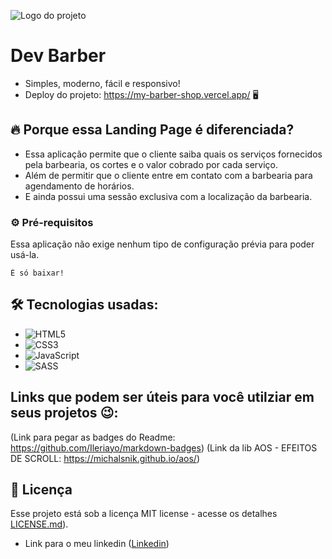 
![Logo do projeto](https://i.imgur.com/kniMQHu.png)

# Dev Barber

* Simples, moderno, fácil e responsivo!
* Deploy do projeto: https://my-barber-shop.vercel.app/ 🖥️

## 🔥 Porque essa Landing Page é diferenciada?

* Essa aplicação permite que o cliente saiba quais os serviços fornecidos pela barbearia, os cortes e o valor cobrado por cada serviço.
* Além de permitir que o cliente entre em contato com a barbearia para agendamento de horários.
* E ainda possui uma sessão exclusiva com a localização da barbearia.

### ⚙️ Pré-requisitos

Essa aplicação não exige nenhum tipo de configuração prévia para poder usá-la.

```
É só baixar!
```
## 🛠️ Tecnologias usadas:

* ![HTML5](https://img.shields.io/badge/html5-%23E34F26.svg?style=for-the-badge&logo=html5&logoColor=white)
* ![CSS3](https://img.shields.io/badge/css3-%231572B6.svg?style=for-the-badge&logo=css3&logoColor=white)
* ![JavaScript](https://img.shields.io/badge/javascript-%23323330.svg?style=for-the-badge&logo=javascript&logoColor=%23F7DF1E)
* ![SASS](https://img.shields.io/badge/SASS-hotpink.svg?style=for-the-badge&logo=SASS&logoColor=white)

## Links que podem ser úteis para você utilziar em seus projetos 😉:
(Link para pegar as badges do Readme: https://github.com/Ileriayo/markdown-badges)
(Link da lib AOS - EFEITOS DE SCROLL: https://michalsnik.github.io/aos/)

## 📄 Licença

Esse projeto está sob a licença MIT license - acesse os detalhes [LICENSE.md](https://github.com/gabrielmlemes/LandingPageBarberShop/blob/master/LICENSE)).

* Link para o meu linkedin ([Linkedin](https://www.linkedin.com/in/gabriel-l-775abb103/))
